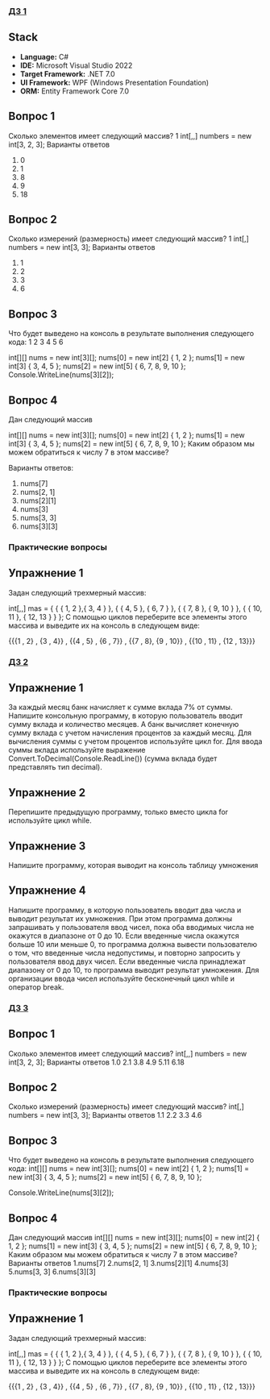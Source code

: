 ### [ДЗ 1](https://github.com/MariaMayskaya/--/blob/main/рыба/Program1.cs)


##  Stack

*   **Language:** C#
*   **IDE:** Microsoft Visual Studio 2022
*   **Target Framework:** .NET 7.0
*   **UI Framework:** WPF (Windows Presentation Foundation)
*   **ORM:** Entity Framework Core 7.0

  
## Вопрос 1
Сколько элементов имеет следующий массив? 1 int[,,] numbers = new int[3, 2, 3]; Варианты ответов
1. 0
2. 1
3. 8
4. 9
5. 18

## Вопрос 2
Сколько измерений (размерность) имеет следующий массив? 1 int[,] numbers = new int[3, 3]; Варианты ответов
1. 1
2. 2
3. 3
4. 6

## Вопрос 3
Что будет выведено на консоль в результате выполнения следующего кода: 1 2 3 4 5 6

int[][] nums = new int[3][];
nums[0] = new int[2] { 1, 2 };
nums[1] = new int[3] { 3, 4, 5 }; 
nums[2] = new int[5] { 6, 7, 8, 9, 10 };
Console.WriteLine(nums[3][2]);

## Вопрос 4
Дан следующий массив

int[][] nums = new int[3][];
nums[0] = new int[2] { 1, 2 };
nums[1] = new int[3] { 3, 4, 5 }; 
nums[2] = new int[5] { 6, 7, 8, 9, 10 };
Каким образом мы можем обратиться к числу 7 в этом массиве?

Варианты ответов:
1. nums[7]
2. nums[2, 1]
3. nums[2][1]
4. nums[3]
5. nums[3, 3]
6. nums[3][3]

### Практические вопросы
## Упражнение 1

Задан следующий трехмерный массив:

int[,,] mas = { { { 1, 2 },{ 3, 4 } }, 
                { { 4, 5 }, { 6, 7 } }, 
                { { 7, 8 }, { 9, 10 } }, 
                { { 10, 11 }, { 12, 13 } }
              };
С помощью циклов переберите все элементы этого массива и выведите их на консоль в следующем виде:

{{{1 , 2} , {3 , 4}} , {{4 , 5} , {6 , 7}} , {{7 , 8}, {9 , 10}} , {{10 , 11} , {12 , 13}}}


### [ДЗ 2](https://github.com/MariaMayskaya/--/blob/main/рыба/Program2.cs)

## Упражнение 1
За каждый месяц банк начисляет к сумме вклада 7% от суммы. Напишите консольную программу, в которую пользователь вводит сумму вклада и количество месяцев. А банк вычисляет конечную сумму вклада с учетом начисления процентов за каждый месяц.
Для вычисления суммы с учетом процентов используйте цикл for. Для ввода суммы вклада используйте выражение Convert.ToDecimal(Console.ReadLine()) (сумма вклада будет представлять тип decimal).

## Упражнение 2
Перепишите предыдущую программу, только вместо цикла for используйте цикл while.

## Упражнение 3
Напишите программу, которая выводит на консоль таблицу умножения

## Упражнение 4
Напишите программу, в которую пользователь вводит два числа и выводит результат их умножения. При этом программа должны запрашивать у пользователя ввод чисел, пока оба вводимых числа не окажутся в диапазоне от 0 до 10. Если введенные числа окажутся больше 10 или меньше 0, то программа должна вывести пользователю о том, что введенные числа недопустимы, и повторно запросить у пользователя ввод двух чисел. Если введенные числа принадлежат диапазону от 0 до 10, то программа выводит результат умножения.
Для организации ввода чисел используйте бесконечный цикл while и оператор break.


### [ДЗ 3](https://github.com/MariaMayskaya/--/blob/main/рыба/Program3.cs)

## Вопрос 1
Сколько элементов имеет следующий массив?
int[,,] numbers = new int[3, 2, 3];
Варианты ответов
1.0
2.1
3.8
4.9
5.11
6.18


## Вопрос 2
Сколько измерений (размерность) имеет следующий массив?
int[,] numbers = new int[3, 3];
Варианты ответов
1.1
2.2
3.3
4.6

## Вопрос 3
Что будет выведено на консоль в результате выполнения следующего кода:
int[][] nums = new int[3][];
nums[0] = new int[2] { 1, 2 };
nums[1] = new int[3] { 3, 4, 5 }; 
nums[2] = new int[5] { 6, 7, 8, 9, 10 };
 
Console.WriteLine(nums[3][2]);

## Вопрос 4
Дан следующий массив
int[][] nums = new int[3][];
nums[0] = new int[2] { 1, 2 };
nums[1] = new int[3] { 3, 4, 5 }; 
nums[2] = new int[5] { 6, 7, 8, 9, 10 };
Каким образом мы можем обратиться к числу 7 в этом массиве?
Варианты ответов
1.nums[7]
2.nums[2, 1]
3.nums[2][1]
4.nums[3]
5.nums[3, 3]
6.nums[3][3]

### Практические вопросы

## Упражнение 1
Задан следующий трехмерный массив:

int[,,] mas = { { { 1, 2 },{ 3, 4 } }, 
                { { 4, 5 }, { 6, 7 } }, 
                { { 7, 8 }, { 9, 10 } }, 
                { { 10, 11 }, { 12, 13 } }
              };
С помощью циклов переберите все элементы этого массива и выведите их на консоль в следующем виде:

{{{1 , 2} , {3 , 4}} , {{4 , 5} , {6 , 7}} , {{7 , 8}, {9 , 10}} , {{10 , 11} , {12 , 13}}}

